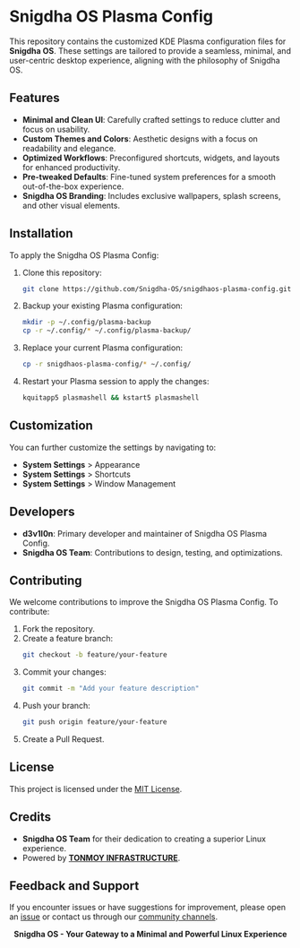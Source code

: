 # Snigdha OS Plasma Config

This repository contains the customized KDE Plasma configuration files for **Snigdha OS**. These settings are tailored to provide a seamless, minimal, and user-centric desktop experience, aligning with the philosophy of Snigdha OS.

## Features

- **Minimal and Clean UI**: Carefully crafted settings to reduce clutter and focus on usability.
- **Custom Themes and Colors**: Aesthetic designs with a focus on readability and elegance.
- **Optimized Workflows**: Preconfigured shortcuts, widgets, and layouts for enhanced productivity.
- **Pre-tweaked Defaults**: Fine-tuned system preferences for a smooth out-of-the-box experience.
- **Snigdha OS Branding**: Includes exclusive wallpapers, splash screens, and other visual elements.

## Installation

To apply the Snigdha OS Plasma Config:

1. Clone this repository:
   ```bash
   git clone https://github.com/Snigdha-OS/snigdhaos-plasma-config.git
   ```

2. Backup your existing Plasma configuration:
   ```bash
   mkdir -p ~/.config/plasma-backup
   cp -r ~/.config/* ~/.config/plasma-backup/
   ```

3. Replace your current Plasma configuration:
   ```bash
   cp -r snigdhaos-plasma-config/* ~/.config/
   ```

4. Restart your Plasma session to apply the changes:
   ```bash
   kquitapp5 plasmashell && kstart5 plasmashell
   ```

## Customization

You can further customize the settings by navigating to:
- **System Settings** > Appearance
- **System Settings** > Shortcuts
- **System Settings** > Window Management

## Developers

- **d3v1l0n**: Primary developer and maintainer of Snigdha OS Plasma Config.
- **Snigdha OS Team**: Contributions to design, testing, and optimizations.

## Contributing

We welcome contributions to improve the Snigdha OS Plasma Config. To contribute:

1. Fork the repository.
2. Create a feature branch:
   ```bash
   git checkout -b feature/your-feature
   ```
3. Commit your changes:
   ```bash
   git commit -m "Add your feature description"
   ```
4. Push your branch:
   ```bash
   git push origin feature/your-feature
   ```
5. Create a Pull Request.

## License

This project is licensed under the [MIT License](LICENSE).

## Credits

- **Snigdha OS Team** for their dedication to creating a superior Linux experience.
- Powered by **[TONMOY INFRASTRUCTURE](https://www.tonmoy.com)**.

## Feedback and Support

If you encounter issues or have suggestions for improvement, please open an [issue](https://github.com/Snigdha-OS/snigdhaos-plasma-config/issues) or contact us through our [community channels](https://forum.snigdhaos.org/).



<p align="center">
  <b>Snigdha OS - Your Gateway to a Minimal and Powerful Linux Experience</b>
</p>
